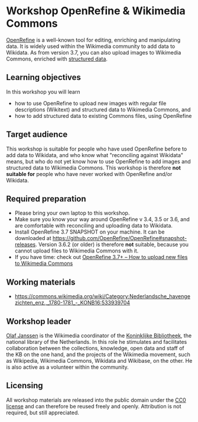 # Workshop OpenRefine & Wikimedia Commons

[OpenRefine](https://openrefine.org/) is a well-known tool for editing, enriching and manipulating data. It is widely used within the Wikimedia community to add data to Wikidata. As from version 3.7, you can also upload images to Wikimedia Commons, enriched with [structured data](https://commons.wikimedia.org/wiki/Commons:Structured_data).

## Learning objectives
In this workshop you will learn
 * how to use OpenRefine to upload new images with regular file descriptions (Wikitext) and structured data to Wikimedia Commons, and
 * how to add structured data to existing Commons files, using OpenRefine

## Target audience
This workshop is suitable for people who have used OpenRefine before to add data to Wikidata, and who know what "reconciling against Wikidata" means, but who do not yet know how to use OpenRefine to add images and structured data to Wikimedia Commons. This workshop is therefore **not suitable for** people who have never worked with OpenRefine and/or Wikidata.

 ## Required preparation
* Please bring your own laptop to this workshop.
* Make sure you know your way around OpenRefine v 3.4, 3.5 or 3.6, and are comfortable with reconciling and uploading data to Wikidata.
* Install OpenRefine 3.7 SNAPSHOT on your machine. It can be downloaded at https://github.com/OpenRefine/OpenRefine#snapshot-releases. Version 3.6.2 (or older) is therefore **not** suitable, because you cannot upload files to Wikimedia Commons with it.
* If you have time: check out [OpenRefine 3.7+ – How to upload new files to Wikimedia Commons](https://docs.google.com/document/d/19eiMeq3XssiPrT9b04E-8XyE-desBEzYNgygLDYKP4o/edit)

## Working materials 
* https://commons.wikimedia.org/wiki/Category:Nederlandsche_havengezichten_enz.,_1780-1781_-_KONB16:533939704

## Workshop leader
[Olaf Janssen](https://www.wikidata.org/wiki/User:OlafJanssen) is the Wikimedia coordinator of the [Koninklijke Bibliotheek](https://www.kb.nl/over-ons/experts/olaf-janssen), the national library of the Netherlands. In this role he stimulates and facilitates collaboration between the collections, knowledge, open data and staff of the KB on the one hand, and the projects of the Wikimedia movement, such as Wikipedia, Wikimedia Commons, Wikidata and Wikibase, on the other. He is also active as a volunteer within the community.

## Licensing
All workshop materials are released into the public domain under the [CC0 license](https://creativecommons.org/publicdomain/zero/1.0/) and can therefore be reused freely and openly. Attribution is not required, but still appreciated.
